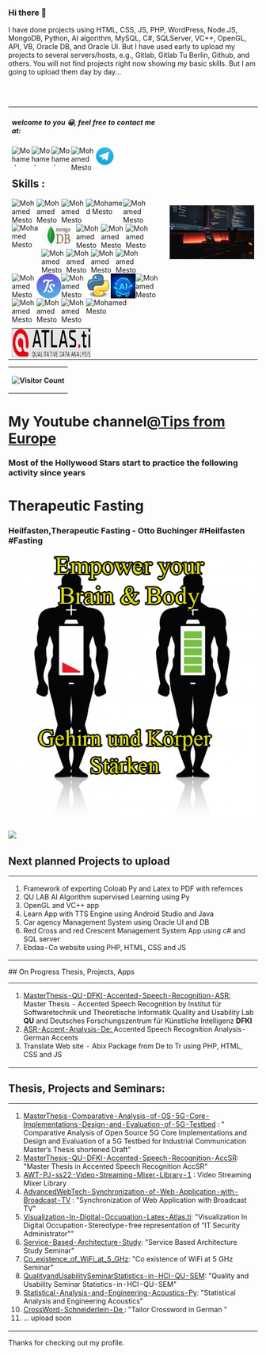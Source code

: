 ### Hi there 👋
I have done projects using HTML, CSS, JS, PHP, WordPress, Node.JS, MongoDB, Python, AI algorithm, MySQL, C#, SQLServer, VC++, OpenGL, API, VB, Oracle DB, and Oracle UI. But I have used early to upload my projects to several servers/hosts, e.g., Gitlab, Gitlab Tu Berlin,  Github, and others. You will not find projects right now showing my basic skills. But I am going to upload them day by day...
<table border=0>
  <tr border=0>
    <td border=0>
<h5> welcome to you 😀, feel free to contact me at:</h5>
	 <a href='https://www.linkedin.com/in/mohamedmesto/'>
 <img align="left"  alt="Mohamed Mesto | LinkedIn" width="40px" height='40px' src="https://pngimg.com/uploads/linkedIn/linkedIn_PNG6.png" /> </a> 
<a href='https://www.xing.com/profile/Mohamed_Mesto2/cv'> <img align="left"  alt="Mohamed Mesto | Xing" width="40px" height='40px' src="https://icons.iconarchive.com/icons/limav/flat-gradient-social/96/Xing-icon.png" />
 </a>  <a href='https://www.youtube.com/channel/UCK0zBlOQ37vPcGxlWDIAYOA'><img align="left"  alt="Mohamed Mesto | Youtube" width="40px" height='40px' src="https://encrypted-tbn0.gstatic.com/images?q=tbn:ANd9GcQ3EJrai0f5YyC25qZ8qkPJkjnjmegAsYxOcw&usqp=CAU" /> </a> 
  <a href='https://mail.google.com/mail/u/0/?view=cm&fs=1&tf=1&source=mailto&su=subject+message&to=mohamedmesto111@gmail.com'>
 <img align="left"  alt="Mohamed Mesto | Youtube" width="48px" height='48px' src="https://icons.iconarchive.com/icons/carlosjj/google-jfk/128/googlemail-icon.png"/>
      </a>   	    <a href='https://t.me/IngMoMst'>  <img align="left"  alt="Mohamed Mesto | Telegram" width="40px" height='40px' src="https://github.com/MohamedMesto/MohamedMesto/blob/main/Images/telegram-icon.png"/>      </a> 
 </br>

</br>
<h2 font-color='red'>Skills : </h2>
 <img align="left"  alt="Mohamed Mesto" width="50px" height='50px' src="https://i.imgur.com/h6aqmdr.png" />
<img align="left"  alt="Mohamed Mesto" width="50px" height='50px' src="https://i.imgur.com/paxvoXx.png" />
<img align="left"  alt="Mohamed Mesto" width="50px" height='50px' src="https://i.imgur.com/FSBocCs.png" />
 <img align="left"  alt="Mohamed Mesto" width="75px" height='50px' src="https://www.nicepng.com/png/full/34-345908_html-css-icon-png.png" /> 
<img align="left"  alt="Mohamed Mesto" width="50px" height='50px' src="https://i.imgur.com/JZmC3LO.png" />
<img align="left"  alt="Mohamed Mesto" width="60px" height='60px' src="https://i.imgur.com/3xTEkgK.png" />
<img align="left"  alt="Mohamed Mesto" width="70px" height='50px' src="Images/Mongodb2.png"/>
<br/>
<br/>

<br/>
<img align="left"  alt="Mohamed Mesto" width="50px" height='50px' src="https://i.imgur.com/AnQOB3J.png" />
<img align="left"  alt="Mohamed Mesto" width="50px" height='50px' src="https://www.tomsquest.com/img/posts/2018-10-02-better-npm-ing/npm_logo.png"/>
<img align="left"  alt="Mohamed Mesto" width="50px" height='50px' src="https://www.codeplusinfo.com/wp-content/uploads/2020/02/react-native-logo-e1581157043920.png" />
<img align="left"  alt="Mohamed Mesto" width="50px" height='50px' src="https://i.imgur.com/6zcZb8U.png" />
<img align="left"  alt="Mohamed Mesto" width="50px" height='50px' src="https://icons.iconarchive.com/icons/graphics-vibe/developer/256/wordpress-icon.png" />    
<img align="left"  alt="Mohamed Mesto" width="50px" height='50px' src="https://www.pawprint.net/images/news/1-4fac83467069c.png" />
<img align="left"  alt="Mohamed Mesto" width="50px" height='50px' src="https://i.pinimg.com/600x315/84/9b/2d/849b2d319488d6df76e3b46c7fb39fb8.jpg"/>	    
  <img align="left"  alt="Mohamed Mesto"  width="50px" height='50px' src="https://www.iconshock.com/image/Vista/3d_graphics/opengl" /> 
<img align="left"  alt="Mohamed Mesto" width="50px" height='50px' src="Images/Ts.png" />
<img align="left"  alt="Mohamed Mesto" width="50px" height='50px' src="https://d2eip9sf3oo6c2.cloudfront.net/playlists/square_covers/000/432/674/square_480/egghead-practical-git-course.png" />
<img align="left"  alt="Mohamed Mesto" width="50px" height='50px' src="Images/Py.png" />
<!-- <img align="left"  alt="Mohamed Mesto" width="50px" height='50px' src="https://img.freepik.com/free-vector/artificial-intelligence-concept-circuit-board-background-with-ai-logo-illustration_257312-1368.jpg?w=2000" />-->
    <img align="left"  alt="Mohamed Mesto" width="50px" height='50px' src="https://github.com/MohamedMesto/MohamedMesto/blob/main/Images/AI.png" />
 <img align="left"  alt='Mohamed Mesto'  width="50px" height='50px' src="https://icon-library.com/images/vb-net-icon/vb-net-icon-2.jpg"  />
    <img align="left"  alt="Mohamed Mesto" width="50px" height='50px' src="http://clipart-library.com/data_images/560021.jpg"/>
 <img align="left"  alt='Mohamed Mesto'  width="50px" height='50px' src="https://icon-library.com/images/vb-net-icon/vb-net-icon-0.jpg"/>
    <img align="left"  alt='Mohamed Mesto'  width="50px" height='60px' src="https://www.tectrain.at/uploads/herstellerkat_oracle.png"/>
    <img align="left"  alt="Mohamed Mesto" width="100px" height='60px' src="https://mpng.subpng.com/20180625/vaa/kisspng-android-studio-mobile-app-development-studio-logo-5b30df8d235306.2910428315299296131447.jpg"/>
<img align="left"  alt="Mohamed Mesto" width="160px" height='60px' src="Images/AtlasTi.png"/>
    </td>
     <td border=0>
      <img src='https://github.com/MohamedMesto/MohamedMesto/blob/main/Images/MMM2050Profile.png'/ width=800 hight= 400>
      </td>
    </tr>
</br>
</br>
<table style="width:100%">
  <tr>
    <th align="center">
	    
![Visitor Count](https://profile-counter.glitch.me/MohamedMesto/count.svg)
</th> 
  </tr>
</table>
<h1>My Youtube channel<a href="https://www.youtube.com/c/TippsausEuropa">@Tips from Europe</a> 
<h3>Most of the Hollywood Stars start to practice the following activity since years</h3><h1>Therapeutic Fasting</font></h1>
<h3>Heilfasten,Therapeutic Fasting - Otto Buchinger #Heilfasten #Fasting</h3>

[![Tips From Europe](https://github.com/MohamedMesto/MohamedMesto/blob/main/Images/heilfasten_profile.png)](https://www.youtube.com/watch?v=b122ta41eqY&t=67s)


![](https://skyline.github.com/mohamedmesto/2022)


## Next planned Projects to upload
<table>
<td>
<ol>
<li> Framework of exporting Coloab  Py and Latex to PDF with refernces</li>
<li> QU LAB AI Algorithm supervised Learning using Py</li>
<li> OpenGL and VC++ app</li>
<li> Learn App with TTS Engine using Android Studio and Java</li>
<li> Car agency Management System using Oracle UI and DB</li>
<li> Red Cross and red Crescent Management System App using c# and SQL server</li>
<li> Ebdaa-Co website using PHP, HTML, CSS and JS </li>
</ol>
</td>
</table>
## On Progress Thesis, Projects, Apps
<table>
<td>
<ol>
<li><a href="https://github.com/MohamedMesto/MasterThesis-QU-DFKI-comparison-in-between-Emformer">MasterThesis-QU-DFKI-Accented-Speech-Recognition-ASR: </a>Master Thesis - Accented Speech Recognition by Institut für Softwaretechnik und Theoretische Informatik
Quality and Usability Lab <b>QU</b> and Deutsches Forschungszentrum für Künstliche Intelligenz <b>DFKI</b></li>
 <li><a href="https://github.com/MohamedMesto/ASR-Accent-Analysis-De">ASR-Accent-Analysis-De: </a>Accented Speech Recognition Analysis- German Accents</li>
<li>Translate Web site - Abix Package from De to Tr using PHP, HTML, CSS and JS</li>
</ol>
</td>	 
</table>

## Thesis, Projects and Seminars:
<table>
<td>
<ol>
<li><a href="https://github.com/MohamedMesto/MasterThesis-Comparative-Analysis-of-OS-5G-Core-Implementations-Design-and-Evaluation-of-5G-Testbed">MasterThesis-Comparative-Analysis-of-OS-5G-Core-Implementations-Design-and-Evaluation-of-5G-Testbed</a> : " Comparative Analysis of Open Source 5G Core Implementations and Design and Evaluation of a 5G Testbed for Industrial Communication Master’s Thesis shortened Draft"</li>

<li><a href="https://github.com/MohamedMesto/MasterThesis-QU-DFKI-Accented-Speech-Recognition-ASR"> MasterThesis-QU-DFKI-Accented-Speech-Recognition-AccSR</a>: "Master Thesis in Accented Speech Recognition AccSR"</li>
<li><a href="https://github.com/MohamedMesto/AWT-PJ-ss22-Video-Streaming-Mixer-Library-1">
AWT-PJ-ss22-Video-Streaming-Mixer-Library-1</a> : Video Streaming Mixer Library</li>
<li><a href="https://github.com/MohamedMesto/AdvancedWebTech-Synchronization-of-Web-Application-with-Broadcast-TV">AdvancedWebTech-Synchronization-of-Web-Application-with-Broadcast-TV</a> : "Synchronization of Web Application with Broadcast TV"</li>
<li><a href="https://github.com/MohamedMesto/Visualization-In-Digital-Occupation-Latex-Atlas.ti">Visualization-In-Digital-Occupation-Latex-Atlas.ti</a>: "Visualization In Digital Occupation-Stereotype-free representation of “IT Security Administrator""</li>
<li><a href="https://github.com/MohamedMesto/Service-Based-Architecture-Study">Service-Based-Architecture-Study</a>: "Service Based Architecture Study Seminar"</li>
<li><a href="https://github.com/MohamedMesto/Co_existence_of_WiFi_at_5_GHz">Co_existence_of_WiFi_at_5_GHz</a>: "Co existence of WiFi at 5 GHz Seminar"</li>		
<li><a href="https://github.com/MohamedMesto/QualityandUsabilitySeminarStatistics-in-HCI-QU-SEM">QualityandUsabilitySeminarStatistics-in-HCI-QU-SEM</a>: "Quality and Usability Seminar Statistics-in-HCI-QU-SEM"</li>	
<li><a href="https://github.com/MohamedMesto/Statistical-Analysis-and-Engineering-Acoustics-Py"> Statistical-Analysis-and-Engineering-Acoustics-Py</a>: "Statistical Analysis and Engineering Acoustics"</li>
<li><a href="https://github.com/MohamedMesto/CrossWord-Schneiderlein-De">CrossWord-Schneiderlein-De </a>: "Tailor Crossword in German "</li>
<li> ... upload soon</li>
</ol>

</td>
</table>
Thanks for checking out my profile.
